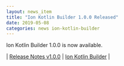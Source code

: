 ```yaml
---
layout: news_item
title: "Ion Kotlin Builder 1.0.0 Released"
date: 2019-05-08
categories: news ion-kotlin-builder
---
```


Ion Kotlin Builder 1.0.0 is now available.

| [Release Notes v1.0.0](https://github.com/amazon-ion/ion-kotlin-builder/releases/tag/v1.0.0) | [Ion Kotlin Builder](https://github.com/amazon-ion/ion-kotlin-builder) |

